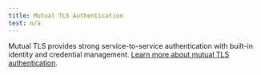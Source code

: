 ```yaml
---
title: Mutual TLS Authentication
test: n/a
---
```


Mutual TLS provides strong service-to-service authentication with built-in identity and credential management.
[Learn more about mutual TLS authentication](/es/docs/concepts/security/#mutual-tls-authentication).
